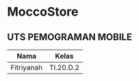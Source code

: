 # MoccoStore
## UTS PEMOGRAMAN MOBILE

| Nama | Kelas |
|------|-------|
| Fitriyanah | TI.20.D.2 |

